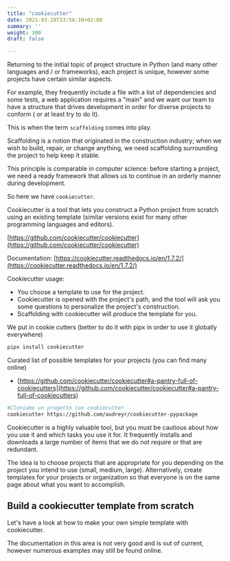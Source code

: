 ```yaml
---
title: "cookiecutter"
date: 2021-03-28T23:54:10+02:00
summary: ''
weight: 300
draft: false

---
```

Returning to the initial topic of project structure in Python (and many other languages and / or frameworks), each project is unique, however some projects have certain similar aspects.

For example, they frequently include a file with a list of dependencies and some tests, a web application requires a "main" and we want our team to have a structure that drives development in order for diverse projects to conform ( or at least try to do it).

This is when the term `scaffolding` comes into play.

Scaffolding is a notion that originated in the construction industry; when we wish to build, repair, or change anything, we need scaffolding surrounding the project to help keep it stable.

This principle is comparable in computer science: before starting a project, we need a ready framework that allows us to continue in an orderly manner during development.

So here we have `cookiecutter`.

Cookiecutter is a tool that lets you construct a Python project from scratch using an existing template (similar versions exist for many other programming languages and editors).

[https://github.com/cookiecutter/cookiecutter](https://github.com/cookiecutter/cookiecutter)

Documentation: [https://cookiecutter.readthedocs.io/en/1.7.2/](https://cookiecutter.readthedocs.io/en/1.7.2/)

Cookiecutter usage:

- You choose a template to use for the project. 
- Cookiecutter is opened with the project's path, and the tool will ask you some questions to personalize the project's construction.
- Scaffolding with cookiecutter will produce the template for you.

We put in cookie cutters (better to do it with pipx in order to use it globally everywhere)

```bash
pipx install cookiecutter
```
Curated list of possible templates for your projects (you can find many online)

- [https://github.com/cookiecutter/cookiecutter#a-pantry-full-of-cookiecutters](https://github.com/cookiecutter/cookiecutter#a-pantry-full-of-cookiecutters)

```bash
#Cloniamo un progetto con cookiecutter
cookiecutter https://github.com/audreyr/cookiecutter-pypackage
```

Cookiecutter is a highly valuable tool, but you must be cautious about how you use it and which tasks you use it for. It frequently installs and downloads a large number of items that we do not require or that are redundant.

The idea is to choose projects that are appropriate for you depending on the project you intend to use (small, medium, large). Alternatively, create templates for your projects or organization so that everyone is on the same page about what you want to accomplish.

## Build a cookiecutter template from scratch

Let's have a look at how to make your own simple template with cookiecutter.

The documentation in this area is not very good and is out of current, however numerous examples may still be found online.